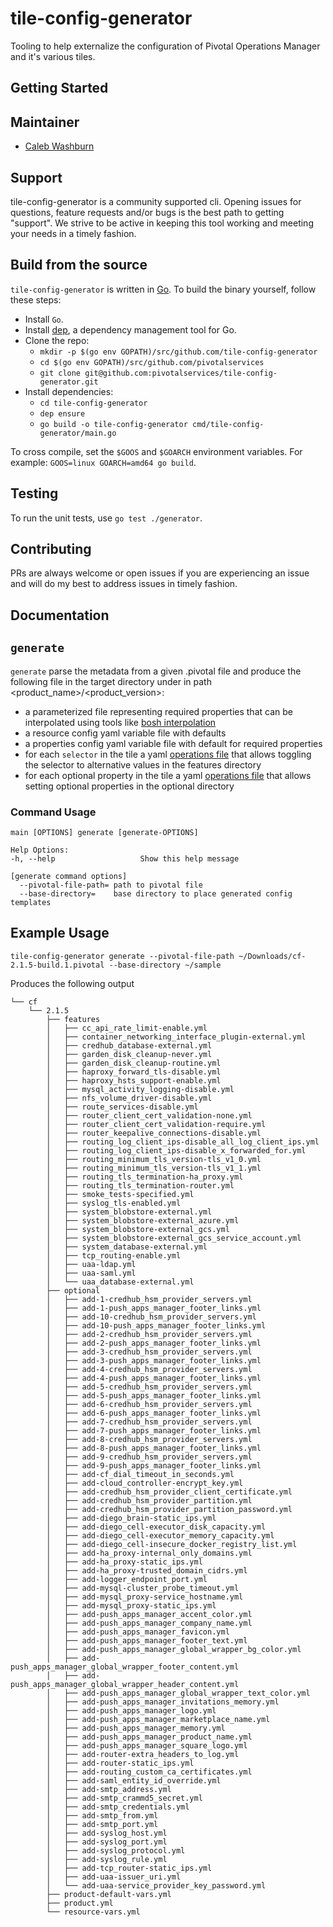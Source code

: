 # tile-config-generator
Tooling to help externalize the configuration of Pivotal Operations Manager and it's various tiles.

## Getting Started

## Maintainer

* [Caleb Washburn](https://github.com/calebwashburn)

## Support

tile-config-generator is a community supported cli.  Opening issues for questions, feature requests and/or bugs is the best path to getting "support".  We strive to be active in keeping this tool working and meeting your needs in a timely fashion.

## Build from the source

`tile-config-generator` is written in [Go](https://golang.org/).
To build the binary yourself, follow these steps:

* Install `Go`.
* Install [dep](https://github.com/golang/dep), a dependency management tool for Go.
* Clone the repo:
  - `mkdir -p $(go env GOPATH)/src/github.com/tile-config-generator`
  - `cd $(go env GOPATH)/src/github.com/pivotalservices`
  - `git clone git@github.com:pivotalservices/tile-config-generator.git`
* Install dependencies:
  - `cd tile-config-generator`
  - `dep ensure`
  - `go build -o tile-config-generator cmd/tile-config-generator/main.go`

To cross compile, set the `$GOOS` and `$GOARCH` environment variables.
For example: `GOOS=linux GOARCH=amd64 go build`.

## Testing

To run the unit tests, use `go test ./generator`.

## Contributing

PRs are always welcome or open issues if you are experiencing an issue and will do my best to address issues in timely fashion.

## Documentation

## `generate`

`generate` parse the metadata from a given .pivotal file and produce the following file in the target directory under in path <product_name>/<product_version>:

- a parameterized file representing required properties that can be interpolated using tools like [bosh interpolation](https://bosh.io/docs/cli-int/)
- a resource config yaml variable file with defaults
- a properties config yaml variable file with default for required properties
- for each `selector` in the tile a yaml [operations file](https://bosh.io/docs/cli-ops-files/) that allows toggling the selector to alternative values in the features directory
- for each optional property in the tile a yaml [operations file](https://bosh.io/docs/cli-ops-files/) that allows setting optional properties in the optional directory

### Command Usage

```
main [OPTIONS] generate [generate-OPTIONS]

Help Options:
-h, --help                   Show this help message

[generate command options]
  --pivotal-file-path= path to pivotal file
  --base-directory=    base directory to place generated config templates
```


## Example Usage

```
tile-config-generator generate --pivotal-file-path ~/Downloads/cf-2.1.5-build.1.pivotal --base-directory ~/sample
```

Produces the following output

```
└── cf
    └── 2.1.5
        ├── features
        │   ├── cc_api_rate_limit-enable.yml
        │   ├── container_networking_interface_plugin-external.yml
        │   ├── credhub_database-external.yml
        │   ├── garden_disk_cleanup-never.yml
        │   ├── garden_disk_cleanup-routine.yml
        │   ├── haproxy_forward_tls-disable.yml
        │   ├── haproxy_hsts_support-enable.yml
        │   ├── mysql_activity_logging-disable.yml
        │   ├── nfs_volume_driver-disable.yml
        │   ├── route_services-disable.yml
        │   ├── router_client_cert_validation-none.yml
        │   ├── router_client_cert_validation-require.yml
        │   ├── router_keepalive_connections-disable.yml
        │   ├── routing_log_client_ips-disable_all_log_client_ips.yml
        │   ├── routing_log_client_ips-disable_x_forwarded_for.yml
        │   ├── routing_minimum_tls_version-tls_v1_0.yml
        │   ├── routing_minimum_tls_version-tls_v1_1.yml
        │   ├── routing_tls_termination-ha_proxy.yml
        │   ├── routing_tls_termination-router.yml
        │   ├── smoke_tests-specified.yml
        │   ├── syslog_tls-enabled.yml
        │   ├── system_blobstore-external.yml
        │   ├── system_blobstore-external_azure.yml
        │   ├── system_blobstore-external_gcs.yml
        │   ├── system_blobstore-external_gcs_service_account.yml
        │   ├── system_database-external.yml
        │   ├── tcp_routing-enable.yml
        │   ├── uaa-ldap.yml
        │   ├── uaa-saml.yml
        │   └── uaa_database-external.yml
        ├── optional
        │   ├── add-1-credhub_hsm_provider_servers.yml
        │   ├── add-1-push_apps_manager_footer_links.yml
        │   ├── add-10-credhub_hsm_provider_servers.yml
        │   ├── add-10-push_apps_manager_footer_links.yml
        │   ├── add-2-credhub_hsm_provider_servers.yml
        │   ├── add-2-push_apps_manager_footer_links.yml
        │   ├── add-3-credhub_hsm_provider_servers.yml
        │   ├── add-3-push_apps_manager_footer_links.yml
        │   ├── add-4-credhub_hsm_provider_servers.yml
        │   ├── add-4-push_apps_manager_footer_links.yml
        │   ├── add-5-credhub_hsm_provider_servers.yml
        │   ├── add-5-push_apps_manager_footer_links.yml
        │   ├── add-6-credhub_hsm_provider_servers.yml
        │   ├── add-6-push_apps_manager_footer_links.yml
        │   ├── add-7-credhub_hsm_provider_servers.yml
        │   ├── add-7-push_apps_manager_footer_links.yml
        │   ├── add-8-credhub_hsm_provider_servers.yml
        │   ├── add-8-push_apps_manager_footer_links.yml
        │   ├── add-9-credhub_hsm_provider_servers.yml
        │   ├── add-9-push_apps_manager_footer_links.yml
        │   ├── add-cf_dial_timeout_in_seconds.yml
        │   ├── add-cloud_controller-encrypt_key.yml
        │   ├── add-credhub_hsm_provider_client_certificate.yml
        │   ├── add-credhub_hsm_provider_partition.yml
        │   ├── add-credhub_hsm_provider_partition_password.yml
        │   ├── add-diego_brain-static_ips.yml
        │   ├── add-diego_cell-executor_disk_capacity.yml
        │   ├── add-diego_cell-executor_memory_capacity.yml
        │   ├── add-diego_cell-insecure_docker_registry_list.yml
        │   ├── add-ha_proxy-internal_only_domains.yml
        │   ├── add-ha_proxy-static_ips.yml
        │   ├── add-ha_proxy-trusted_domain_cidrs.yml
        │   ├── add-logger_endpoint_port.yml
        │   ├── add-mysql-cluster_probe_timeout.yml
        │   ├── add-mysql_proxy-service_hostname.yml
        │   ├── add-mysql_proxy-static_ips.yml
        │   ├── add-push_apps_manager_accent_color.yml
        │   ├── add-push_apps_manager_company_name.yml
        │   ├── add-push_apps_manager_favicon.yml
        │   ├── add-push_apps_manager_footer_text.yml
        │   ├── add-push_apps_manager_global_wrapper_bg_color.yml
        │   ├── add-push_apps_manager_global_wrapper_footer_content.yml
        │   ├── add-push_apps_manager_global_wrapper_header_content.yml
        │   ├── add-push_apps_manager_global_wrapper_text_color.yml
        │   ├── add-push_apps_manager_invitations_memory.yml
        │   ├── add-push_apps_manager_logo.yml
        │   ├── add-push_apps_manager_marketplace_name.yml
        │   ├── add-push_apps_manager_memory.yml
        │   ├── add-push_apps_manager_product_name.yml
        │   ├── add-push_apps_manager_square_logo.yml
        │   ├── add-router-extra_headers_to_log.yml
        │   ├── add-router-static_ips.yml
        │   ├── add-routing_custom_ca_certificates.yml
        │   ├── add-saml_entity_id_override.yml
        │   ├── add-smtp_address.yml
        │   ├── add-smtp_crammd5_secret.yml
        │   ├── add-smtp_credentials.yml
        │   ├── add-smtp_from.yml
        │   ├── add-smtp_port.yml
        │   ├── add-syslog_host.yml
        │   ├── add-syslog_port.yml
        │   ├── add-syslog_protocol.yml
        │   ├── add-syslog_rule.yml
        │   ├── add-tcp_router-static_ips.yml
        │   ├── add-uaa-issuer_uri.yml
        │   └── add-uaa-service_provider_key_password.yml
        ├── product-default-vars.yml
        ├── product.yml
        └── resource-vars.yml
```
